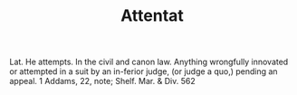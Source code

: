---
title: Attentat
letter: A
permalink: "/definitions/attentat.html"
body: Lat. He attempts. In the civil and canon law. Anything wrongfully innovated
  or attempted in a suit by an in-ferior judge, (or judge a quo,) pending an appeal.
  1 Addams, 22, note; Shelf. Mar. & Div. 562
published_at: '2018-07-07'
source: Black's Law Dictionary
layout: post
---
